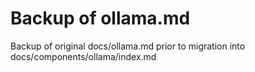 # Backup of ollama.md

Backup of original docs/ollama.md prior to migration into docs/components/ollama/index.md
